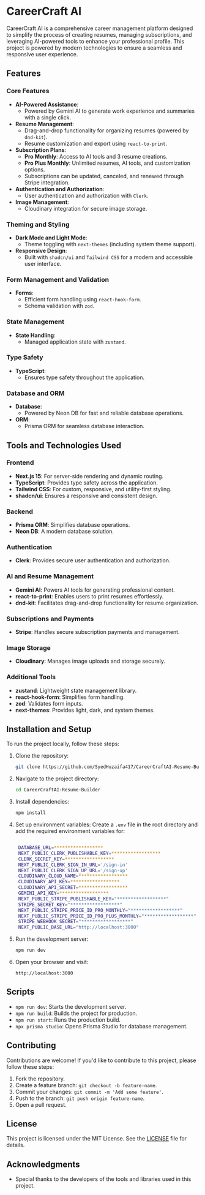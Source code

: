 # CareerCraft AI

CareerCraft AI is a comprehensive career management platform designed to simplify the process of creating resumes, managing subscriptions, and leveraging AI-powered tools to enhance your professional profile. This project is powered by modern technologies to ensure a seamless and responsive user experience.

## Features

### Core Features
- **AI-Powered Assistance**:
  - Powered by Gemini AI to generate work experience and summaries with a single click.
- **Resume Management**:
  - Drag-and-drop functionality for organizing resumes (powered by `dnd-kit`).
  - Resume customization and export using `react-to-print`.
- **Subscription Plans**:
  - **Pro Monthly**: Access to AI tools and 3 resume creations.
  - **Pro Plus Monthly**: Unlimited resumes, AI tools, and customization options.
  - Subscriptions can be updated, canceled, and renewed through Stripe integration.
- **Authentication and Authorization**:
  - User authentication and authorization with `Clerk`.
- **Image Management**:
  - Cloudinary integration for secure image storage.

### Theming and Styling
- **Dark Mode and Light Mode**:
  - Theme toggling with `next-themes` (including system theme support).
- **Responsive Design**:
  - Built with `shadcn/ui` and `Tailwind CSS` for a modern and accessible user interface.

### Form Management and Validation
- **Forms**:
  - Efficient form handling using `react-hook-form`.
  - Schema validation with `zod`.

### State Management
- **State Handling**:
  - Managed application state with `zustand`.

### Type Safety
- **TypeScript**:
  - Ensures type safety throughout the application.

### Database and ORM
- **Database**:
  - Powered by Neon DB for fast and reliable database operations.
- **ORM**:
  - Prisma ORM for seamless database interaction.

## Tools and Technologies Used

### Frontend
- **Next.js 15**: For server-side rendering and dynamic routing.
- **TypeScript**: Provides type safety across the application.
- **Tailwind CSS**: For custom, responsive, and utility-first styling.
- **shadcn/ui**: Ensures a responsive and consistent design.

### Backend
- **Prisma ORM**: Simplifies database operations.
- **Neon DB**: A modern database solution.

### Authentication
- **Clerk**: Provides secure user authentication and authorization.

### AI and Resume Management
- **Gemini AI**: Powers AI tools for generating professional content.
- **react-to-print**: Enables users to print resumes effortlessly.
- **dnd-kit**: Facilitates drag-and-drop functionality for resume organization.

### Subscriptions and Payments
- **Stripe**: Handles secure subscription payments and management.

### Image Storage
- **Cloudinary**: Manages image uploads and storage securely.

### Additional Tools
- **zustand**: Lightweight state management library.
- **react-hook-form**: Simplifies form handling.
- **zod**: Validates form inputs.
- **next-themes**: Provides light, dark, and system themes.

## Installation and Setup

To run the project locally, follow these steps:

1. Clone the repository:
   ```bash
   git clone https://github.com/SyedHuzaifa417/CareerCraftAI-Resume-Builder.git
   ```

2. Navigate to the project directory:
   ```bash
   cd CareerCraftAI-Resume-Builder
   ```

3. Install dependencies:
   ```bash
   npm install
   ```

4. Set up environment variables:
   Create a `.env` file in the root directory and add the required environment variables for:
   ```bash
   
    DATABASE_URL=******************
    NEXT_PUBLIC_CLERK_PUBLISHABLE_KEY=******************
    CLERK_SECRET_KEY=******************
    NEXT_PUBLIC_CLERK_SIGN_IN_URL='/sign-in'
    NEXT_PUBLIC_CLERK_SIGN_UP_URL='/sign-up'
    CLOUDINARY_CLOUD_NAME=******************
    CLOUDINARY_API_KEY=******************
    CLOUDINARY_API_SECRET=******************
    GEMINI_API_KEY=******************
    NEXT_PUBLIC_STRIPE_PUBLISHABLE_KEY="******************"
    STRIPE_SECRET_KEY="******************"
    NEXT_PUBLIC_STRIPE_PRICE_ID_PRO_MONTHLY="******************"
    NEXT_PUBLIC_STRIPE_PRICE_ID_PRO_PLUS_MONTHLY="******************"
    STRIPE_WEBHOOK_SECRET="******************"
    NEXT_PUBLIC_BASE_URL="http://localhost:3000"

5. Run the development server:
   ```bash
   npm run dev
   ```

6. Open your browser and visit:
   ```
   http://localhost:3000
   ```

## Scripts

- `npm run dev`: Starts the development server.
- `npm run build`: Builds the project for production.
- `npm run start`: Runs the production build.
- `npx prisma studio`: Opens Prisma Studio for database management.

## Contributing

Contributions are welcome! If you'd like to contribute to this project, please follow these steps:

1. Fork the repository.
2. Create a feature branch: `git checkout -b feature-name`.
3. Commit your changes: `git commit -m 'Add some feature'`.
4. Push to the branch: `git push origin feature-name`.
5. Open a pull request.

## License

This project is licensed under the MIT License. See the [LICENSE](./LICENSE) file for details.

## Acknowledgments

- Special thanks to the developers of the tools and libraries used in this project.
